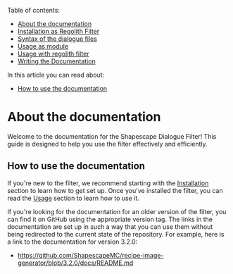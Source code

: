 <!-- doctree start -->
Table of contents:
- [About the documentation](/docs/README.md)
- [Installation as Regolith Filter](/docs/installation.md)
- [Syntax of the dialogue files](/docs/syntax.md)
- [Usage as module](/docs/usage_as_module.md)
- [Usage with regolith filter](/docs/usage_with_regolith_filter.md)
- [Writing the Documentation](/docs/writing_the_documentation.md)

In this article you can read about:
- [How to use the documentation](#how-to-use-the-documentation)
<!-- doctree end -->
# About the documentation

Welcome to the documentation for the Shapescape Dialogue Filter! This guide is designed to help you use the filter effectively and efficiently.

## How to use the documentation
If you're new to the filter, we recommend starting with the [Installation](/docs/installation.md) section to learn how to get set up. Once you've installed the filter, you can read the [Usage](/docs/usage.md) section to learn how to use it.

If you're looking for the documentation for an older version of the filter, you can find it on GitHub using the appropriate version tag. The links in the documentation are set up in such a way that you can use them without being redirected to the current state of the repository. For example, here is a link to the documentation for version 3.2.0:
- https://github.com/ShapescapeMC/recipe-image-generator/blob/3.2.0/docs/README.md

